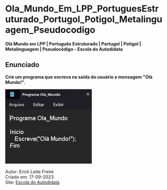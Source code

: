 # Ola_Mundo_Em_LPP_PortuguesEstruturado_Portugol_Potigol_Metalinguagem_Pseudocodigo

**Olá Mundo em LPP | Português Estruturado | Portugol | Potigol | Metalinguagem | Pseudocódigo - Escola do Autodidata**

## Enunciado

**Crie um programa que escreva na saída do usuário a mensagem "Olá Mundo!".**

![Olá Mundo em LPP | Português Estruturado | Portugol | Potigol | Metalinguagem | Pseudocódigo - Escola do Autodidata](olaMundo.jpg)

Autor: Erick Leite Freire<br>
Criado em: 17-09-2023<br>
Site: [Escola do Autodidata](https://www.escoladoautodidata.com.br)<br>
